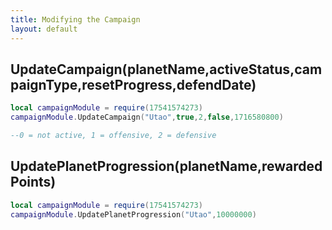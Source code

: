 ```yaml
---
title: Modifying the Campaign
layout: default
---
```


<h2>UpdateCampaign(planetName,activeStatus,campaignType,resetProgress,defendDate)</h2>

```Lua
local campaignModule = require(17541574273)
campaignModule.UpdateCampaign("Utao",true,2,false,1716580800)

--0 = not active, 1 = offensive, 2 = defensive
```

<h2>UpdatePlanetProgression(planetName,rewardedPoints)</h2>

```Lua
local campaignModule = require(17541574273)
campaignModule.UpdatePlanetProgression("Utao",10000000)
```
